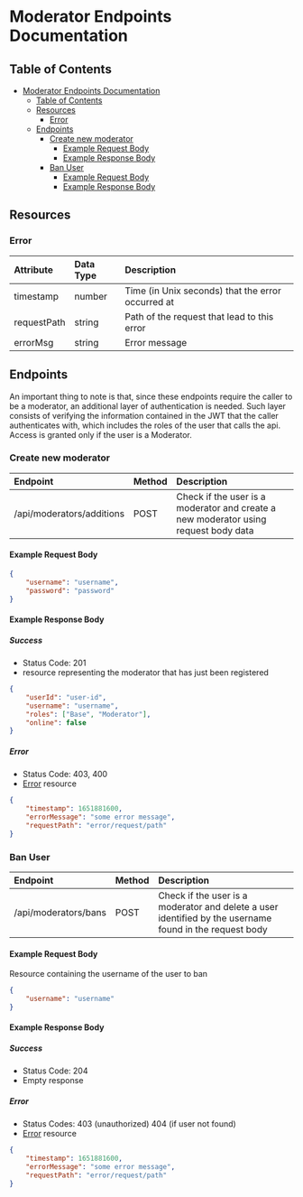 # Moderator Endpoints Documentation

## Table of Contents

- [Moderator Endpoints Documentation](#moderator-endpoints-documentation)
  - [Table of Contents](#table-of-contents)
  - [Resources](#resources)
    - [Error](#error)
  - [Endpoints](#endpoints)
    - [Create new moderator](#create-new-moderator)
      - [Example Request Body](#example-request-body)
      - [Example Response Body](#example-response-body)
    - [Ban User](#ban-user)
      - [Example Request Body](#example-request-body-1)
      - [Example Response Body](#example-response-body-1)

## Resources

### Error

| Attribute | Data Type | Description |
| :-------- | :-------- | :---------- |
| timestamp | number | Time (in Unix seconds) that the error occurred at |
| requestPath | string | Path of the request that lead to this error |
| errorMsg | string | Error message |

## Endpoints

An important thing to note is that, since these endpoints require the caller to be a moderator, an additional layer of authentication is needed. Such layer consists of verifying the information contained in the JWT that the caller authenticates with, which includes the roles of the user that calls the api.
Access is granted only if the user is a Moderator.

### Create new moderator

| Endpoint | Method | Description |
| :------- | :----- | :---------- |
| /api/moderators/additions | POST | Check if the user is a moderator and create a new moderator using request body data |

#### Example Request Body

```json
{
    "username": "username",
    "password": "password"
}
```

#### Example Response Body

##### Success

- Status Code: 201
- resource representing the moderator that has just been registered

```json
{
    "userId": "user-id",
    "username": "username",
    "roles": ["Base", "Moderator"], 
    "online": false
}
```

##### Error

- Status Code: 403, 400
- [Error](#error) resource

```json
{
    "timestamp": 1651881600,
    "errorMessage": "some error message",
    "requestPath": "error/request/path"
}
```

### Ban User

| Endpoint | Method | Description |
| :------- | :----- | :---------- |
| /api/moderators/bans | POST | Check if the user is a moderator and delete a user identified by the username found in the request body |

#### Example Request Body

Resource containing the username of the user to ban

```json
{
    "username": "username"
}
```

#### Example Response Body

##### Success

- Status Code: 204
- Empty response

##### Error

- Status Codes: 403 (unauthorized) 404 (if user not found)
- [Error](#error) resource

```json
{
    "timestamp": 1651881600,
    "errorMessage": "some error message",
    "requestPath": "error/request/path"
}
```
